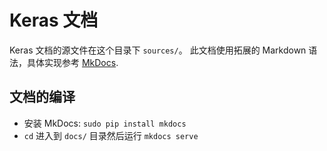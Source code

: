 # Keras 文档

Keras 文档的源文件在这个目录下 `sources/`。
此文档使用拓展的 Markdown 语法，具体实现参考 [MkDocs](http://mkdocs.org).

## 文档的编译

- 安装 MkDocs: `sudo pip install mkdocs`
- `cd` 进入到 `docs/` 目录然后运行 `mkdocs serve`